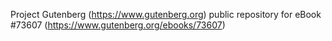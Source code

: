 Project Gutenberg (https://www.gutenberg.org) public repository for eBook #73607 (https://www.gutenberg.org/ebooks/73607)
